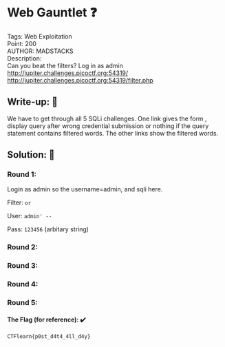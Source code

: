 # Web Gauntlet ❓
Tags: Web Exploitation<br>
Point: 200<br>
AUTHOR: MADSTACKS<br>
Description:<br>
Can you beat the filters? Log in as admin http://jupiter.challenges.picoctf.org:54319/ <br>
http://jupiter.challenges.picoctf.org:54319/filter.php


## Write-up: 📝
We have to get through all 5 SQLi challenges. One link gives the form , display query after wrong credential submission or nothing if the query statement contains filtered words.
The other links show the filtered words.
## Solution: 💯
### Round 1:

Login as admin so the username=admin, and sqli here.

Filter: `or`

User: `admin' --`

Pass: `123456` (arbitary string)

### Round 2:
### Round 3:
### Round 4:
### Round 5:

#### The Flag (for reference): ✔️
```
CTFlearn{p0st_d4t4_4ll_d4y}
```

